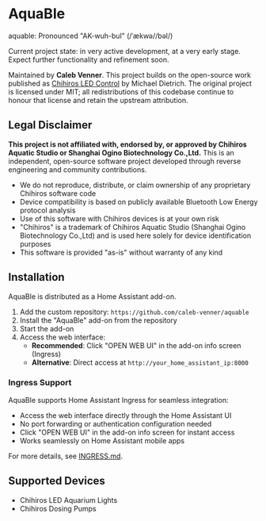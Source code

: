 # AquaBle

aquable: Pronounced "AK-wuh-bul" (/ˈækwə//bəl/)

Current project state: in very active development, at a very early stage. Expect further functionality and refinement soon.

Maintained by **Caleb Venner**. This project builds on the open-source work published as [Chihiros LED Control](https://github.com/TheMicDiet/chihiros-led-control) by Michael Dietrich. The original project is licensed under MIT; all redistributions of this codebase continue to honour that license and retain the upstream attribution.

## Legal Disclaimer

**This project is not affiliated with, endorsed by, or approved by Chihiros Aquatic Studio or Shanghai Ogino Biotechnology Co.,Ltd.** This is an independent, open-source software project developed through reverse engineering and community contributions.

- We do not reproduce, distribute, or claim ownership of any proprietary Chihiros software code
- Device compatibility is based on publicly available Bluetooth Low Energy protocol analysis
- Use of this software with Chihiros devices is at your own risk
- "Chihiros" is a trademark of Chihiros Aquatic Studio (Shanghai Ogino Biotechnology Co.,Ltd) and is used here solely for device identification purposes
- This software is provided "as-is" without warranty of any kind

## Installation

AquaBle is distributed as a Home Assistant add-on.

1. Add the custom repository: `https://github.com/caleb-venner/aquable`
2. Install the "AquaBle" add-on from the repository
3. Start the add-on
4. Access the web interface:
   - **Recommended**: Click "OPEN WEB UI" in the add-on info screen (Ingress)
   - **Alternative**: Direct access at `http://your_home_assistant_ip:8000`

### Ingress Support

AquaBle supports Home Assistant Ingress for seamless integration:

- Access the web interface directly through the Home Assistant UI
- No port forwarding or authentication configuration needed
- Click "OPEN WEB UI" in the add-on info screen for instant access
- Works seamlessly on Home Assistant mobile apps

For more details, see [INGRESS.md](aquable/INGRESS.md).

## Supported Devices

- Chihiros LED Aquarium Lights
- Chihiros Dosing Pumps
